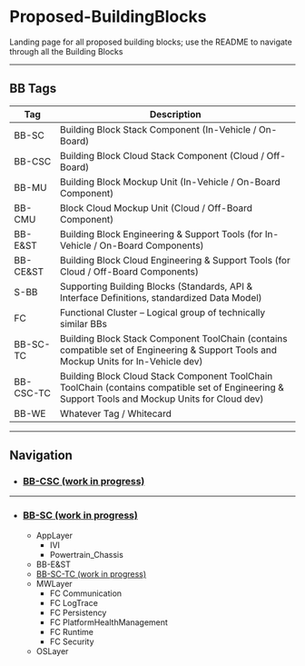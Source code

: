 # Proposed-BuildingBlocks

Landing page for all proposed building blocks; use the README to navigate through all the Building Blocks

***

## BB Tags

|Tag|Description|
|----|----|
|BB-SC|Building Block Stack Component (In-Vehicle / On-Board)|
|BB-CSC|Building Block Cloud Stack Component (Cloud / Off-Board)|
|BB-MU|Building Block Mockup Unit (In-Vehicle / On-Board Component)|
|BB-CMU|Block Cloud Mockup Unit (Cloud / Off-Board Component)|
|BB-E&ST|Building Block Engineering & Support Tools (for In-Vehicle / On-Board Components)|
|BB-CE&ST|Building Block Cloud Engineering & Support Tools (for Cloud / Off-Board Components)|
|S-BB|Supporting Building Blocks (Standards, API & Interface Definitions, standardized Data Model)|
|FC|Functional Cluster – Logical group of technically similar BBs|
|BB-SC-TC|Building Block Stack Component ToolChain (contains compatible set of Engineering & Support Tools and Mockup Units for In-Vehicle dev)|
|BB-CSC-TC|Building Block Cloud Stack Component ToolChain ToolChain (contains compatible set of Engineering & Support Tools and Mockup Units for Cloud dev)|
|BB-WE|Whatever Tag / Whitecard|

***

## Navigation

- ### [BB-CSC (work in progress)](https://github.com/CSA-FEDERATE/Proposed-BuildingBlocks/wiki/Building-Block-Cloud-Stack-Components-(BB%E2%80%90CSC))

***

- ### [BB-SC (work in progress)](https://github.com/CSA-FEDERATE/Proposed-BuildingBlocks/wiki/Building-Blocks-Stack-Components-(BB%E2%80%90SC))

  - AppLayer
    - IVI
    - Powertrain_Chassis
  - BB-E&ST
  - [BB-SC-TC (work in progress)](https://github.com/CSA-FEDERATE/Proposed-BuildingBlocks/wiki/Building-Blocks-Tool-chains)
  - MWLayer
    - FC Communication
    - FC LogTrace
    - FC Persistency
    - FC PlatformHealthManagement
    - FC Runtime
    - FC Security
  - OSLayer

